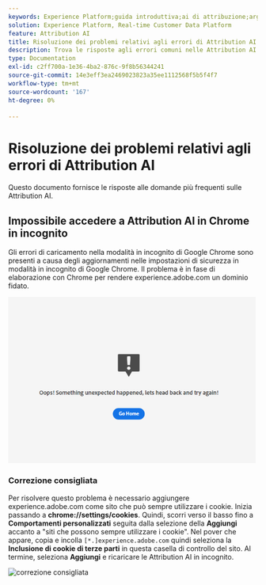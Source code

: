```yaml
---
keywords: Experience Platform;guida introduttiva;ai di attribuzione;argomenti comuni;input di ai di attribuzione;output di ai di attribuzione;risoluzione dei problemi di attribuzione;errori di ai di attribuzione
solution: Experience Platform, Real-time Customer Data Platform
feature: Attribution AI
title: Risoluzione dei problemi relativi agli errori di Attribution AI
description: Trova le risposte agli errori comuni nelle Attribution AI.
type: Documentation
exl-id: c2ff700a-1e36-4ba2-876c-9f8b56344241
source-git-commit: 14e3eff3ea2469023823a35ee1112568f5b5f4f7
workflow-type: tm+mt
source-wordcount: '167'
ht-degree: 0%

---
```


# Risoluzione dei problemi relativi agli errori di Attribution AI

Questo documento fornisce le risposte alle domande più frequenti sulle Attribution AI.

## Impossibile accedere a Attribution AI in Chrome in incognito

Gli errori di caricamento nella modalità in incognito di Google Chrome sono presenti a causa degli aggiornamenti nelle impostazioni di sicurezza in modalità in incognito di Google Chrome. Il problema è in fase di elaborazione con Chrome per rendere experience.adobe.com un dominio fidato.

<img src="./images/faq/error.PNG" width="500" /><br />

### Correzione consigliata

Per risolvere questo problema è necessario aggiungere experience.adobe.com come sito che può sempre utilizzare i cookie. Inizia passando a **chrome://settings/cookies**. Quindi, scorri verso il basso fino a **Comportamenti personalizzati** seguita dalla selezione della **Aggiungi** accanto a &quot;siti che possono sempre utilizzare i cookie&quot;. Nel pover che appare, copia e incolla `[*.]experience.adobe.com` quindi seleziona la **Inclusione di cookie di terze parti** in questa casella di controllo del sito. Al termine, seleziona **Aggiungi** e ricaricare le Attribution AI in incognito.

![correzione consigliata](./images/faq/cookies2.gif)
